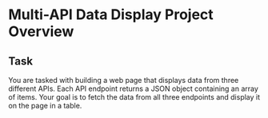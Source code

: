 # Multi-API Data Display Project Overview

## Task

You are tasked with building a web page that displays data from three different APIs. Each API endpoint returns a JSON object containing an array of items. Your goal is to fetch the data from all three endpoints and display it on the page in a table.
  

